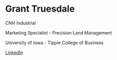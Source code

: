 # Grant Truesdale

CNH Industrial

Marketing Specialist - Precision Land Management

University of Iowa - Tippie College of Business

<a href="https://www.linkedin.com/in/grant-truesdale-330612154/" rel="nofollow">LinkedIn</a>
